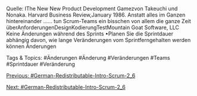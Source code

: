 Quelle: lThe New New Product Development Gamezvon Takeuchi und Nonaka. Harvard Business Review,January 1986.
Anstatt alles im Ganzen  hintereinander ...... tun Scrum-Teams ein bisschen von allem die ganze Zeit überAnforderungenDesignKodierungTestMountain Goat Software, LLC
Keine Änderungen während des Sprints
•Planen Sie die Sprintdauer abhängig davon, wie lange Veränderungen vom Sprintferngehalten werden können
Änderungen

   Tags & Topics:
   #Änderungen
   #Änderung
   #Veränderungen
   #Teams
   #Sprintdauer
   #Veränderung

[Previous: #German-Redistributable-Intro-Scrum-2_6](German-Redistributable-Intro-Scrum-2_6.md)

[Next: #German-Redistributable-Intro-Scrum-2_6](German-Redistributable-Intro-Scrum-2_6.md)